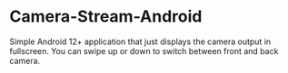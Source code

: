 # Camera-Stream-Android
Simple Android 12+ application that just displays the camera output in fullscreen.
You can swipe up or down to switch between front and back camera.
